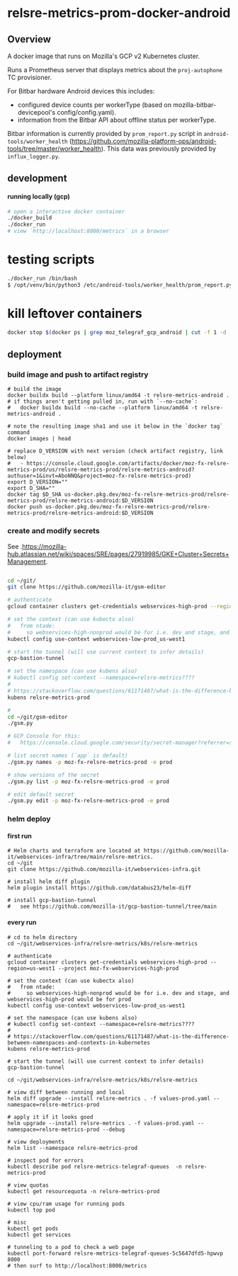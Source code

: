 # relsre-metrics-prom-docker-android

## Overview

A docker image that runs on Mozilla's GCP v2 Kubernetes cluster.

Runs a Prometheus server that displays metrics about the `proj-autophone` TC provisioner.

For Bitbar hardware Android devices this includes:
- configured device counts per workerType (based on mozilla-bitbar-devicepool's config/config.yaml).
- information from the Bitbar API about offline status per workerType.

Bitbar information is currently provided by `prom_report.py` script in `android-tools/worker_health` (https://github.com/mozilla-platform-ops/android-tools/tree/master/worker_health). This data was previously provided by `influx_logger.py`.

## development

#### running locally (gcp)

```bash
# open a interactive docker container
./docker_build
./docker_run
# view `http://localhost:8000/metrics` in a browser
```

# testing scripts
```bash
./docker_run /bin/bash
$ /opt/venv/bin/python3 /etc/android-tools/worker_health/prom_report.py
```

# kill leftover containers

```bash
docker stop $(docker ps | grep moz_telegraf_gcp_android | cut -f 1 -d ' ')
```

## deployment

### build image and push to artifact registry

```shell
# build the image
docker buildx build --platform linux/amd64 -t relsre-metrics-android .
# if things aren't getting pulled in, run with `--no-cache`:
#   docker buildx build --no-cache --platform linux/amd64 -t relsre-metrics-android .

# note the resulting image sha1 and use it below in the `docker tag` command
docker images | head

# replace D_VERSION with next version (check artifact registry, link below)
#   - https://console.cloud.google.com/artifacts/docker/moz-fx-relsre-metrics-prod/us/relsre-metrics-prod/relsre-metrics-android?authuser=1&invt=AboNNQ&project=moz-fx-relsre-metrics-prod)
export D_VERSION=""
export D_SHA=""
docker tag $D_SHA us-docker.pkg.dev/moz-fx-relsre-metrics-prod/relsre-metrics-prod/relsre-metrics-android:$D_VERSION
docker push us-docker.pkg.dev/moz-fx-relsre-metrics-prod/relsre-metrics-prod/relsre-metrics-android:$D_VERSION
```


### create and modify secrets

See .https://mozilla-hub.atlassian.net/wiki/spaces/SRE/pages/27919985/GKE+Cluster+Secrets+Management.

```bash

cd ~/git/
git clone https://github.com/mozilla-it/gsm-editor
```

```bash
# authenticate
gcloud container clusters get-credentials webservices-high-prod --region=us-west1 --project moz-fx-webservices-high-prod

# set the context (can use kubectx also)
#   from ntade:
#     so webservices-high-nonprod would be for i.e. dev and stage, and webservices-high-prod would be for prod
kubectl config use-context webservices-low-prod_us-west1

# start the tunnel (will use current context to infer details)
gcp-bastion-tunnel

# set the namespace (can use kubens also)
# kubectl config set-context --namespace=relsre-metrics????
#
# https://stackoverflow.com/questions/61171487/what-is-the-difference-between-namespaces-and-contexts-in-kubernetes
kubens relsre-metrics-prod

#
cd ~/git/gsm-editor
./gsm.py

# GCP Console for this:
#   https://console.cloud.google.com/security/secret-manager?referrer=search&authuser=1&project=moz-fx-relsre-metrics-prod

# list secret names (`app` is default)
./gsm.py names -p moz-fx-relsre-metrics-prod -e prod

# show versions of the secret
./gsm.py list -p moz-fx-relsre-metrics-prod -e prod

# edit default secret
./gsm.py edit -p moz-fx-relsre-metrics-prod -e prod
```


### helm deploy

#### first run

```shell
# Helm charts and terraform are located at https://github.com/mozilla-it/webservices-infra/tree/main/relsre-metrics.
cd ~/git
git clone https://github.com/mozilla-it/webservices-infra.git

# install helm diff plugin
helm plugin install https://github.com/databus23/helm-diff

# install gcp-bastion-tunnel
#   see https://github.com/mozilla-it/gcp-bastion-tunnel/tree/main

```

#### every run

```shell
# cd to helm directory
cd ~/git/webservices-infra/relsre-metrics/k8s/relsre-metrics

# authenticate
gcloud container clusters get-credentials webservices-high-prod --region=us-west1 --project moz-fx-webservices-high-prod

# set the context (can use kubectx also)
#   from ntade:
#     so webservices-high-nonprod would be for i.e. dev and stage, and webservices-high-prod would be for prod
kubectl config use-context webservices-low-prod_us-west1

# set the namespace (can use kubens also)
# kubectl config set-context --namespace=relsre-metrics????
#
# https://stackoverflow.com/questions/61171487/what-is-the-difference-between-namespaces-and-contexts-in-kubernetes
kubens relsre-metrics-prod

# start the tunnel (will use current context to infer details)
gcp-bastion-tunnel

cd ~/git/webservices-infra/relsre-metrics/k8s/relsre-metrics

# view diff between running and local
helm diff upgrade --install relsre-metrics . -f values-prod.yaml --namespace=relsre-metrics-prod

# apply it if it looks good
helm upgrade --install relsre-metrics . -f values-prod.yaml --namespace=relsre-metrics-prod --debug

# view deployments
helm list --namespace relsre-metrics-prod

# inspect pod for errors
kubectl describe pod relsre-metrics-telegraf-queues  -n relsre-metrics-prod

# view quotas
kubectl get resourcequota -n relsre-metrics-prod

# view cpu/ram usage for running pods
kubectl top pod

# misc
kubectl get pods
kubectl get services

# tunneling to a pod to check a web page
kubectl port-forward relsre-metrics-telegraf-queues-5c5647dfd5-hpwvp 8000
# then surf to http://localhost:8000/metrics

```

